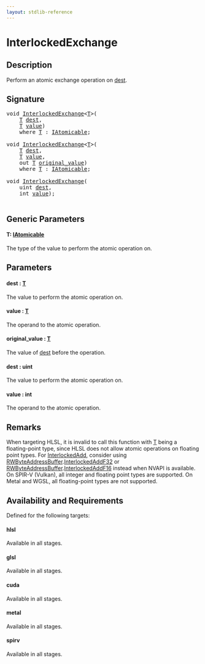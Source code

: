 ```yaml
---
layout: stdlib-reference
---
```


# InterlockedExchange

## Description

Perform an atomic exchange operation on <span class='code'><a href="interlockedexchange-0b.html#decl-dest" class="code_param">dest</a></span>.



## Signature 

<pre>
<span class="code_keyword">void</span> <a href="interlockedexchange-0b.html">InterlockedExchange</a>&lt;<a href="interlockedexchange-0b.html#typeparam-T" class="code_type">T</a>&gt;(
    <a href="interlockedexchange-0b.html#typeparam-T" class="code_type">T</a> <a href="interlockedexchange-0b.html#decl-dest" class="code_param">dest</a>,
    <a href="interlockedexchange-0b.html#typeparam-T" class="code_type">T</a> <a href="interlockedexchange-0b.html#decl-value" class="code_param">value</a>)
    <span class='code_keyword'>where</span> <a href="interlockedexchange-0b.html#typeparam-T" class="code_type">T</a> : <a href="../interfaces/iatomicable-01/index.html" class="code_type">IAtomicable</a>;

<span class="code_keyword">void</span> <a href="interlockedexchange-0b.html">InterlockedExchange</a>&lt;<a href="interlockedexchange-0b.html#typeparam-T" class="code_type">T</a>&gt;(
    <a href="interlockedexchange-0b.html#typeparam-T" class="code_type">T</a> <a href="interlockedexchange-0b.html#decl-dest" class="code_param">dest</a>,
    <a href="interlockedexchange-0b.html#typeparam-T" class="code_type">T</a> <a href="interlockedexchange-0b.html#decl-value" class="code_param">value</a>,
    <span class="code_keyword">out</span> <a href="interlockedexchange-0b.html#typeparam-T" class="code_type">T</a> <a href="interlockedexchange-0b.html#decl-original_value" class="code_param">original_value</a>)
    <span class='code_keyword'>where</span> <a href="interlockedexchange-0b.html#typeparam-T" class="code_type">T</a> : <a href="../interfaces/iatomicable-01/index.html" class="code_type">IAtomicable</a>;

<span class="code_keyword">void</span> <a href="interlockedexchange-0b.html">InterlockedExchange</a>(
    <span class="code_keyword">uint</span> <a href="interlockedexchange-0b.html#decl-dest" class="code_param">dest</a>,
    <span class="code_keyword">int</span> <a href="interlockedexchange-0b.html#decl-value" class="code_param">value</a>);

</pre>

## Generic Parameters

####  <a id="typeparam-T"></a>T: [IAtomicable](../interfaces/iatomicable-01/index.html)
The type of the value to perform the atomic operation on.


## Parameters

####  <a id="decl-dest"></a>dest  : [T](interlockedexchange-0b.html#typeparam-T)
The value to perform the atomic operation on.

####  <a id="decl-value"></a>value  : [T](interlockedexchange-0b.html#typeparam-T)
The operand to the atomic operation.

####  <a id="decl-original_value"></a>original\_value  : [T](interlockedexchange-0b.html#typeparam-T)
The value of <span class='code'><a href="interlockedexchange-0b.html#decl-dest" class="code_param">dest</a></span> before the operation.

####  <a id="decl-dest"></a>dest  : uint
The value to perform the atomic operation on.

####  <a id="decl-value"></a>value  : int
The operand to the atomic operation.


## Remarks
When targeting HLSL, it is invalid to call this function with <span class='code'><a href="interlockedexchange-0b.html#typeparam-T" class="code_type">T</a></span> being a floating-point type, since
HLSL does not allow atomic operations on floating point types. For <span class='code'><a href=".html">InterlockedAdd</a></span>, consider using
<span class='code'><a href="../types/rwbyteaddressbuffer-0126d/index.html" class="code_type">RWByteAddressBuffer</a>.<a href=".html">InterlockedAddF32</a></span> or <span class='code'><a href="../types/rwbyteaddressbuffer-0126d/index.html" class="code_type">RWByteAddressBuffer</a>.<a href=".html">InterlockedAddF16</a></span> instead when NVAPI is available.
On SPIR-V (Vulkan), all integer and floating point types are supported.
On Metal and WGSL, all floating-point types are not supported.


## Availability and Requirements

Defined for the following targets:

#### hlsl
Available in all stages.

#### glsl
Available in all stages.

#### cuda
Available in all stages.

#### metal
Available in all stages.

#### spirv
Available in all stages.




